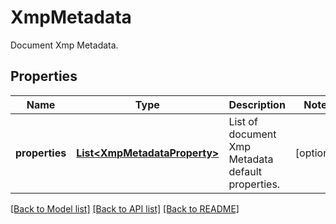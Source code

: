 ﻿
# XmpMetadata
Document Xmp Metadata.

## Properties
Name | Type | Description | Notes
------------ | ------------- | ------------- | -------------
**properties** | [**List&lt;XmpMetadataProperty&gt;**](XmpMetadataProperty.md) | List of document Xmp Metadata default properties. | [optional]


[[Back to Model list]](../../README.md#documentation-for-models) [[Back to API list]](../../README.md#documentation-for-api-endpoints) [[Back to README]](../../README.md)


